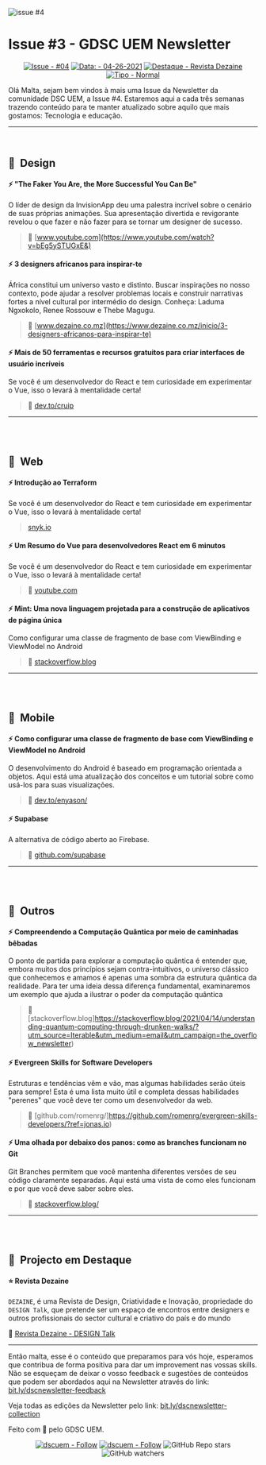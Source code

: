 

![issue #4](https://user-images.githubusercontent.com/50568515/130370800-99a14b0f-6916-433c-a98e-c200312c0b3a.png)


# **Issue #3 - GDSC UEM Newsletter**

<span align="center">

[![Issue - #04](https://img.shields.io/badge/Issue-%2304-2ea44f)](https://https://github.com/DSC-Eduardo-Mondlane-University/newsletter/tree/main/2021/)
[![Data: - 04-26-2021](https://img.shields.io/badge/Data%3A-26--04--2021-brightgreen)](https://https://github.com/DSC-Eduardo-Mondlane-University/newsletter/tree/main/2021/)
[![Destaque - Revista Dezaine](https://img.shields.io/badge/Destaque-Revista%20Dezaine-yellow)](https://https://github.com/DSC-Eduardo-Mondlane-University/newsletter/tree/main/2021/) [![Tipo  - Normal](https://img.shields.io/badge/Tipo_-Normal-blue)](https://https://github.com/DSC-Eduardo-Mondlane-University/newsletter/tree/main/2021/)

</span>

Olá Malta, sejam bem vindos à mais uma Issue da Newsletter da comunidade DSC UEM, a Issue #4.
Estaremos aqui a cada três semanas trazendo conteúdo para te manter atualizado sobre aquilo que mais gostamos: Tecnologia e educação.

---

<br>

## 🎯  **Design**
#### **⚡ "The Faker You Are, the More Successful You Can Be"**

O líder de design da InvisionApp deu uma palestra incrível sobre o cenário de suas próprias animações. Sua apresentação divertida e revigorante revelou o que fazer e não fazer para se tornar um designer de sucesso.

> 📎 [www.youtube.com](https://www.youtube.com/watch?v=bEg5ySTUGxE&)

#### **⚡ 3 designers africanos para inspirar-te**

África constitui um universo vasto e distinto. Buscar inspirações no nosso contexto, pode ajudar a resolver problemas locais e construir narrativas fortes a nível cultural por intermédio do design. Conheça: Laduma Ngxokolo, Renee Rossouw e Thebe Magugu.
> 📎 [www.dezaine.co.mz](https://www.dezaine.co.mz/inicio/3-designers-africanos-para-inspirar-te)

#### **⚡ Mais de 50 ferramentas e recursos gratuitos para criar interfaces de usuário incríveis**

Se você é um desenvolvedor do React e tem curiosidade em experimentar o Vue, isso o levará à mentalidade certa!

> 📎 [dev.to/cruip](https://dev.to/cruip/50-free-tools-and-resources-to-create-awesome-user-interfaces-1c1b)

---
<br>
<br>

## 🎯  **Web**
#### **⚡ Introdução ao Terraform**
Se você é um desenvolvedor do React e tem curiosidade em experimentar o Vue, isso o levará à mentalidade certa!

> [snyk.io](https://snyk.io/blog/5-ways-to-prevent-code-injection-in-javascript-and-node-js/)

#### **⚡ Um Resumo do Vue para desenvolvedores React em 6 minutos**

Se você é um desenvolvedor do React e tem curiosidade em experimentar o Vue, isso o levará à mentalidade certa!
> 📎 [youtube.com](https://www.youtube.com/watch?v=sUH7PDUswio)

#### **⚡ Mint: Uma nova linguagem projetada para a construção de aplicativos de página única**

 Como configurar uma classe de fragmento de base com ViewBinding e ViewModel no Android
> 📎 [stackoverflow.blog](https://stackoverflow.blog/2021/03/29/mint-a-new-language-designed-for-building-single-page-applications/?utm_source=Iterable&utm_medium=email&utm_campaign=the_overflow_newsletter)

---
<br>
<br>

## 🎯  **Mobile**

#### **⚡ Como configurar uma classe de fragmento de base com ViewBinding e ViewModel no Android**

O desenvolvimento do Android é baseado em programação orientada a objetos. Aqui está uma atualização dos conceitos e um tutorial sobre como usá-los para suas visualizações.

>   📎 [dev.to/enyason/](https://dev.to/enyason/how-to-set-up-a-base-fragment-class-with-viewbinding-and-viewmodel-on-android-57g1?utm_source=Iterable&utm_medium=email&utm_campaign=the_overflow_newsletter)

#### **⚡ Supabase**

A alternativa de código aberto ao Firebase.
> 📎 [github.com/supabase](https://buildfire.com/mobile-app-development-trends/)


---
<br>
<br>

## 🎯  **Outros**

#### **⚡ Compreendendo a Computação Quântica por meio de caminhadas bêbadas**

O ponto de partida para explorar a computação quântica é entender que, embora muitos dos princípios sejam contra-intuitivos, o universo clássico que conhecemos e amamos é apenas uma sombra da estrutura quântica da realidade. Para ter uma ideia dessa diferença fundamental, examinaremos um exemplo que ajuda a ilustrar o poder da computação quântica

> 📎 [stackoverflow.blog]https://stackoverflow.blog/2021/04/14/understanding-quantum-computing-through-drunken-walks/?utm_source=Iterable&utm_medium=email&utm_campaign=the_overflow_newsletter)

#### **⚡ Evergreen Skills for Software Developers**

Estruturas e tendências vêm e vão, mas algumas habilidades serão úteis para sempre! Esta é uma lista muito útil e completa dessas habilidades "perenes" que você deve ter como um desenvolvedor da web.
> 📎 [github.com/romenrg/]https://github.com/romenrg/evergreen-skills-developers/?ref=jonas.io)

#### **⚡ Uma olhada por debaixo dos panos: como as branches funcionam no Git**

Git Branches permitem que você mantenha diferentes versões de seu código claramente separadas. Aqui está uma vista de como eles funcionam e por que você deve saber sobre eles.

> 📎 [stackoverflow.blog/](https://stackoverflow.blog/2021/04/05/a-look-under-the-hood-how-branches-work-in-git/)

---
<br>
<br>

## 🎯  **Projecto em Destaque**

####  **⭐ Revista Dezaine** 

`DEZAINE`, é uma Revista de Design, Criatividade e Inovação, propriedade do `DESIGN Talk`, que pretende ser um espaço de encontros entre designers e outros profissionais do sector cultural e criativo do país e do mundo

📎 [ Revista Dezaine - DESIGN Talk](https://en.calameo.com/accounts/5242704)

---

Então malta, esse é o conteúdo que preparamos para vós hoje, esperamos que contribua de forma positiva para dar um improvement nas vossas skills. Não se esqueçam de deixar o vosso feedback e sugestões de conteúdos que podem ser abordados aqui na Newsletter através do link: [bit.ly/dscnewsletter-feedback](https://bit.ly/dscnewsletter-feedback)

Veja todas as edições da Newsletter pelo link: [bit.ly/dscnewsletter-collection](http://bit.ly/dscnewsletter-collection)

Feito com 💙 pelo GDSC UEM.
<p align="center">
  <a href="https://twitter.com/dscuem"><img src="https://img.shields.io/badge/dscuem-Follow-1DA1F2?logo=Twitter" alt="dscuem - Follow"></a>
  <a href="https://instagram.com/dscuem"><img src="https://img.shields.io/badge/dscuem-Follow-E4405F?logo=Instagram" alt="dscuem - Follow"></a>
  <img alt="GitHub Repo stars" src="https://img.shields.io/github/stars/DSC-Eduardo-Mondlane-University/newsletter?style=social">
  <img alt="GitHub watchers" src="https://img.shields.io/github/watchers/DSC-Eduardo-Mondlane-University/newsletter?style=social">

</p>

